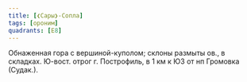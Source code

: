 ```yaml
---
title: [❮Сары❯-Сопла]
tags: [ороним]
quadrants: [Е8]
---
```


Обнаженная гора с вершиной-куполом; склоны размыты ов., в складках. Ю-вост.
отрог г. Построфиль, в 1 км к ЮЗ от нп Громовка (Судак.).
